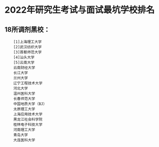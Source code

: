 # 2022年研究生考试与面试最坑学校排名

  ## 18所调剂黑校：
        [1]上海理工大学
        [2]武汉纺织大学
        [3]首都师范大学
        [4]汕头大学
        [5]云南大学
        云南财经大学
        长江大学
        兰州大学
        辽宁工程技术大学
        河北大学
        温州医科大学
        长春师范大学
        中国地质大学（BJ）
        太原理工大学
        上海应用技术大学
        黑龙江社会科学院
        桂林电子科技大学
        河南理工大学
        青岛大学
        大连医科大学
        
